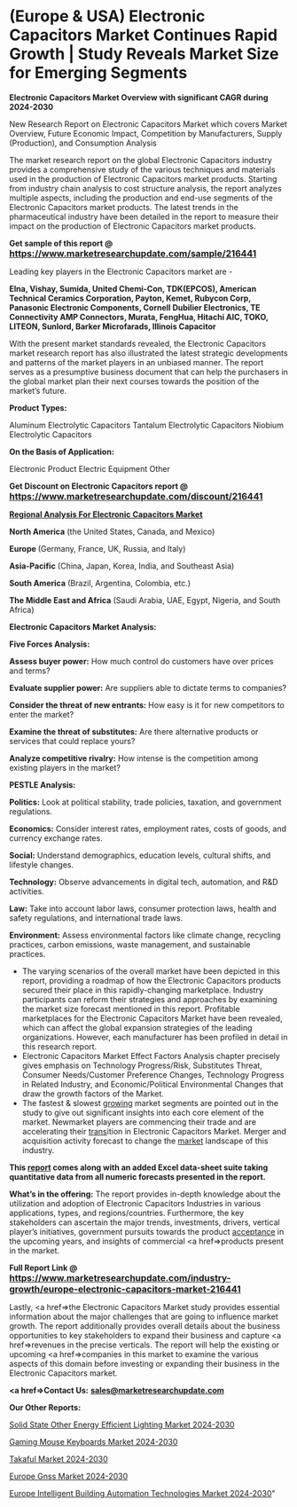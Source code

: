 # (Europe & USA) Electronic Capacitors Market Continues Rapid Growth | Study Reveals Market Size for Emerging Segments

<strong>Electronic Capacitors Market Overview with significant CAGR during 2024-2030</strong>

New Research Report on Electronic Capacitors Market which covers Market Overview, Future Economic Impact, Competition by Manufacturers, Supply (Production), and Consumption Analysis

The market research report on the global Electronic Capacitors industry provides a comprehensive study of the various techniques and materials used in the production of Electronic Capacitors market products. Starting from industry chain analysis to cost structure analysis, the report analyzes multiple aspects, including the production and end-use segments of the Electronic Capacitors market products. The latest trends in the pharmaceutical industry have been detailed in the report to measure their impact on the production of Electronic Capacitors market products.

<strong>Get sample of this report @ <a href=https://www.marketresearchupdate.com/sample/216441><font size=3 color=#0000ff>https://www.marketresearchupdate.com/sample/216441</font></a></strong>

Leading key players in the Electronic Capacitors market are -

<strong>Elna, Vishay, Sumida, United Chemi-Con, TDK(EPCOS), American Technical Ceramics Corporation, Payton, Kemet, Rubycon Corp, Panasonic Electronic Components, Cornell Dubilier Electronics, TE Connectivity AMP Connectors, Murata, FengHua, Hitachi AIC, TOKO, LITEON, Sunlord, Barker Microfarads, Illinois Capacitor</strong>

With the present market standards revealed, the Electronic Capacitors market research report has also illustrated the latest strategic developments and patterns of the market players in an unbiased manner. The report serves as a presumptive business document that can help the purchasers in the global market plan their next courses towards the position of the market’s future.

<strong>Product Types:</strong>

Aluminum Electrolytic Capacitors
Tantalum Electrolytic Capacitors
Niobium Electrolytic Capacitors

<strong>On the Basis of Application:</strong>

Electronic Product
Electric Equipment
Other

<strong>Get Discount on Electronic Capacitors report @ <a href=https://www.marketresearchupdate.com/discount/216441><font size=3 color=#0000ff>https://www.marketresearchupdate.com/discount/216441</font></a></strong>

<strong><u><b>Regional Analysis For Electronic Capacitors Market</b></u></strong>

<strong><b>North America</b></strong> (the United States, Canada, and Mexico)

<strong><b>Europe </b></strong>(Germany, France, UK, Russia, and Italy)

<strong><b>Asia-Pacific</b></strong> (China, Japan, Korea, India, and Southeast Asia)

<strong><b>South America</b></strong> (Brazil, Argentina, Colombia, etc.)

<strong><b>The Middle East and Africa</b></strong> (Saudi Arabia, UAE, Egypt, Nigeria, and South Africa)

<strong>Electronic Capacitors Market Analysis:</strong>

<strong>Five Forces Analysis:</strong>

<strong>Assess buyer power:</strong> How much control do customers have over prices and terms?

<strong>Evaluate supplier power:</strong> Are suppliers able to dictate terms to companies?

<strong>Consider the threat of new entrants:</strong> How easy is it for new competitors to enter the market?

<strong>Examine the threat of substitutes:</strong> Are there alternative products or services that could replace yours?

<strong>Analyze competitive rivalry:</strong> How intense is the competition among existing players in the market?

<strong>PESTLE Analysis:</strong>

<strong>Politics:</strong> Look at political stability, trade policies, taxation, and government regulations.

<strong>Economics:</strong> Consider interest rates, employment rates, costs of goods, and currency exchange rates.

<strong>Social:</strong> Understand demographics, education levels, cultural shifts, and lifestyle changes.

<strong>Technology:</strong> Observe advancements in digital tech, automation, and R&D activities.

<strong>Law:</strong> Take into account labor laws, consumer protection laws, health and safety regulations, and international trade laws.

<strong>Environment:</strong> Assess environmental factors like climate change, recycling practices, carbon emissions, waste management, and sustainable practices.

<ul>
  <li>The varying scenarios of the overall market have been depicted in this report, providing a roadmap of how the Electronic Capacitors products secured their place in this rapidly-changing marketplace. Industry participants can reform their strategies and approaches by examining the market size forecast mentioned in this report. Profitable marketplaces for the Electronic Capacitors Market have been revealed, which can affect the global expansion strategies of the leading organizations. However, each manufacturer has been profiled in detail in this research report.</li>
  <li>Electronic Capacitors Market Effect Factors Analysis chapter precisely gives emphasis on Technology Progress/Risk, Substitutes Threat, Consumer Needs/Customer Preference Changes, Technology Progress in Related Industry, and Economic/Political Environmental Changes that draw the growth factors of the Market.</li>
  <li>The fastest &amp; slowest <a href=ASDF991299>growing</a> market segments are pointed out in the study to give out significant insights into each core element of the market. Newmarket players are commencing their trade and are accelerating their <a href=>trans</a>ition in Electronic Capacitors Market. Merger and acquisition activity forecast to change the <a href=>market</a> landscape of this industry.</li>
</ul>
<strong>This <a href=>report</a> comes along with an added Excel data-sheet suite taking quantitative data from all numeric forecasts presented in the report.</strong>

<strong>What’s in the offering:</strong> The report provides in-depth knowledge about the utilization and adoption of Electronic Capacitors Industries in various applications, types, and regions/countries. Furthermore, the key stakeholders can ascertain the major trends, investments, drivers, vertical player’s initiatives, government pursuits towards the product <a href=ASDF881288>acceptance</a> in the upcoming years, and insights of commercial <a href=>products</a> present in the market.

<strong>Full Report Link @ <a href=https://www.marketresearchupdate.com/industry-growth/europe-electronic-capacitors-market-216441><font size=3 color=#0000ff>https://www.marketresearchupdate.com/industry-growth/europe-electronic-capacitors-market-216441</font></a></strong>

Lastly, <a href=>the</a> Electronic Capacitors Market study provides essential information about the major challenges that are going to influence market growth. The report additionally provides overall details about the business opportunities to key stakeholders to expand their business and capture <a href=>revenues</a> in the precise verticals. The report will help the existing or upcoming <a href=>companies</a> in this market to examine the various aspects of this domain before investing or expanding their business in the Electronic Capacitors market.

<strong><a href=><strong>Contact Us:</strong></a></strong>
<strong>sales@marketresearchupdate.com</strong>

<strong>Our Other Reports:</strong>

<a href=https://www.linkedin.com/pulse/solid-state-other-energy-efficient-lighting-market-opportunities>Solid State Other Energy Efficient Lighting Market 2024-2030</a>

<a href=https://www.linkedin.com/pulse/gaming-mouse-keyboards-market-size-trends-consumption>Gaming Mouse Keyboards Market 2024-2030</a>

<a href=https://www.linkedin.com/pulse/takaful-market-2023-remarking-enormous-growth-recent-trends>Takaful Market 2024-2030</a>

<a href=https://www.linkedin.com/pulse/europe-gnss-market-size-2023-top-key-o6juf/>Europe Gnss Market 2024-2030</a>

<a href=https://medium.com/@raj9ghosh9/europe-intelligent-building-automation-technologies-market-research-report-2023-data-analysis-and-56797d47a349>Europe Intelligent Building Automation Technologies Market 2024-2030</a>"
